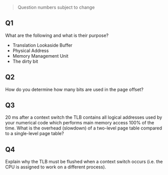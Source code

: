 > Question numbers subject to change

## Q1
What are the following and what is their purpose?
* Translation Lookaside Buffer
* Physical Address
* Memory Management Unit
* The dirty bit

## Q2
How do you determine how many bits are used in the page offset?

## Q3
20 ms after a context switch the TLB contains all logical addresses used by your numerical code which performs main memory access 100% of the time. What is the overhead (slowdown) of a two-level page table compared to a single-level page table?

## Q4
Explain why the TLB must be flushed when a context switch occurs (i.e. the CPU is assigned to work on a different process).

